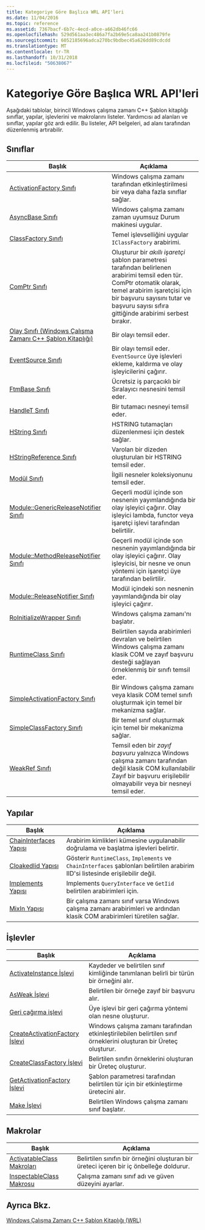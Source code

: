 ```yaml
---
title: Kategoriye Göre Başlıca WRL API'leri
ms.date: 11/04/2016
ms.topic: reference
ms.assetid: 7367bacf-6b7c-4ecd-a0ce-a662db46fc66
ms.openlocfilehash: 529d561aa3ec486a7fa2b69e5ca8aa241b0879fe
ms.sourcegitcommit: 6052185696adca270bc9bdbec45a626dd89cdcdd
ms.translationtype: MT
ms.contentlocale: tr-TR
ms.lasthandoff: 10/31/2018
ms.locfileid: "50638067"
---
```

# <a name="key-wrl-apis-by-category"></a>Kategoriye Göre Başlıca WRL API'leri

Aşağıdaki tablolar, birincil Windows çalışma zamanı C++ Şablon kitaplığı sınıflar, yapılar, işlevlerini ve makrolarını listeler. Yardımcısı ad alanları ve sınıflar, yapılar göz ardı edilir. Bu listeler, API belgeleri, ad alanı tarafından düzenlenmiş artırabilir.

## <a name="classes"></a>Sınıflar

|Başlık|Açıklama|
|-----------|-----------------|
|[ActivationFactory Sınıfı](../windows/activationfactory-class.md)|Windows çalışma zamanı tarafından etkinleştirilmesi bir veya daha fazla sınıflar sağlar.|
|[AsyncBase Sınıfı](../windows/asyncbase-class.md)|Windows çalışma zamanı zaman uyumsuz Durum makinesi uygular.|
|[ClassFactory Sınıfı](../windows/classfactory-class.md)|Temel işlevselliğini uygular `IClassFactory` arabirimi.|
|[ComPtr Sınıfı](../windows/comptr-class.md)|Oluşturur bir *akıllı işaretçi* şablon parametresi tarafından belirlenen arabirimi temsil eden tür. ComPtr otomatik olarak, temel arabirim işaretçisi için bir başvuru sayısını tutar ve başvuru sayısı sıfıra gittiğinde arabirimi serbest bırakır.|
|[Olay Sınıfı (Windows Çalışma Zamanı C++ Şablon Kitaplığı)](../windows/event-class-windows-runtime-cpp-template-library.md)|Bir olayı temsil eder.|
|[EventSource Sınıfı](../windows/eventsource-class.md)|Bir olayı temsil eder. `EventSource` üye işlevleri ekleme, kaldırma ve olay işleyicilerini çağırır.|
|[FtmBase Sınıfı](../windows/ftmbase-class.md)|Ücretsiz iş parçacıklı bir Sıralayıcı nesnesini temsil eder.|
|[HandleT Sınıfı](../windows/handlet-class.md)|Bir tutamacı nesneyi temsil eder.|
|[HString Sınıfı](../windows/hstring-class.md)|HSTRING tutamaçları düzenlenmesi için destek sağlar.|
|[HStringReference Sınıfı](../windows/hstringreference-class.md)|Varolan bir dizeden oluşturulan bir HSTRING temsil eder.|
|[Modül Sınıfı](../windows/module-class.md)|İlgili nesneler koleksiyonunu temsil eder.|
|[Module::GenericReleaseNotifier Sınıfı](../windows/module-genericreleasenotifier-class.md)|Geçerli modül içinde son nesnenin yayımlandığında bir olay işleyici çağırır. Olay işleyici lambda, functor veya işaretçi işlevi tarafından belirtilir.|
|[Module::MethodReleaseNotifier Sınıfı](../windows/module-methodreleasenotifier-class.md)|Geçerli modül içinde son nesnenin yayımlandığında bir olay işleyici çağırır. Olay işleyicisi, bir nesne ve onun yöntemi için işaretçi üye tarafından belirtilir.|
|[Module::ReleaseNotifier Sınıfı](../windows/module-releasenotifier-class.md)|Modül içindeki son nesnenin yayımlandığında bir olay işleyici çağırır.|
|[RoInitializeWrapper Sınıfı](../windows/roinitializewrapper-class.md)|Windows çalışma zamanı'nı başlatır.|
|[RuntimeClass Sınıfı](../windows/runtimeclass-class.md)|Belirtilen sayıda arabirimleri devralan ve belirtilen Windows çalışma zamanı klasik COM ve zayıf başvuru desteği sağlayan örneklenmiş bir sınıfı temsil eder.|
|[SimpleActivationFactory Sınıfı](../windows/simpleactivationfactory-class.md)|Bir Windows çalışma zamanı veya klasik COM temel sınıfı oluşturmak için temel bir mekanizma sağlar.|
|[SimpleClassFactory Sınıfı](../windows/simpleclassfactory-class.md)|Bir temel sınıf oluşturmak için temel bir mekanizma sağlar.|
|[WeakRef Sınıfı](../windows/weakref-class.md)|Temsil eden bir *zayıf başvuru* yalnızca Windows çalışma zamanı tarafından değil klasik COM kullanılabilir Zayıf bir başvuru erişilebilir olmayabilir veya bir nesneyi temsil eder.|

## <a name="structures"></a>Yapılar

|Başlık|Açıklama|
|-----------|-----------------|
|[ChainInterfaces Yapısı](../windows/chaininterfaces-structure.md)|Arabirim kimlikleri kümesine uygulanabilir doğrulama ve başlatma işlevleri belirtir.|
|[CloakedIid Yapısı](../windows/cloakediid-structure.md)|Gösterir `RuntimeClass`, `Implements` ve `ChainInterfaces` şablonları belirtilen arabirim IID'si listesinde erişilebilir değil.|
|[Implements Yapısı](../windows/implements-structure.md)|Implements `QueryInterface` ve `GetIid` belirtilen arabirimleri için.|
|[MixIn Yapısı](../windows/mixin-structure.md)|Bir çalışma zamanı sınıf varsa Windows çalışma zamanı arabirimleri ve ardından klasik COM arabirimleri türetilen sağlar.|

## <a name="functions"></a>İşlevler

|Başlık|Açıklama|
|-----------|-----------------|
|[ActivateInstance İşlevi](../windows/activateinstance-function.md)|Kaydeder ve belirtilen sınıf kimliğinde tanımlanan belirli bir türün bir örneğini alır.|
|[AsWeak İşlevi](../windows/asweak-function.md)|Belirtilen bir örneğe zayıf bir başvuru alır.|
|[Geri çağırma işlevi](../windows/callback-function-windows-runtime-cpp-template-library.md)|Üye işlevi bir geri çağırma yöntemi olan nesne oluşturur.|
|[CreateActivationFactory İşlevi](../windows/createactivationfactory-function.md)|Windows çalışma zamanı tarafından etkinleştirilebilen belirtilen sınıf örneklerini oluşturan bir Üreteç oluşturur.|
|[CreateClassFactory İşlevi](../windows/createclassfactory-function.md)|Belirtilen sınıfın örneklerini oluşturan bir Üreteç oluşturur.|
|[GetActivationFactory İşlevi](../windows/getactivationfactory-function.md)|Şablon parametresi tarafından belirtilen tür için bir etkinleştirme üretecini alır.|
|[Make İşlevi](../windows/make-function.md)|Belirtilen Windows çalışma zamanı sınıf başlatır.|

## <a name="macros"></a>Makrolar

|Başlık|Açıklama|
|-----------|-----------------|
|[ActivatableClass Makroları](../windows/activatableclass-macros.md)|Belirtilen sınıfın bir örneğini oluşturan bir üreteci içeren bir iç önbelleğe doldurur.|
|[InspectableClass Makrosu](../windows/inspectableclass-macro.md)|Çalışma zamanı sınıf adı ve güven düzeyini ayarlar.|

## <a name="see-also"></a>Ayrıca Bkz.

[Windows Çalışma Zamanı C++ Şablon Kitaplığı (WRL)](../windows/windows-runtime-cpp-template-library-wrl.md)